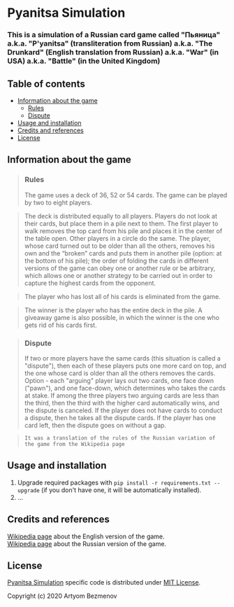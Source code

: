# Pyanitsa Simulation
### This is a simulation of a Russian card game called "Пьяница" a.k.a. "P'yanitsa" (transliteration from Russian) a.k.a. "The Drunkard" (English translation from Russian) a.k.a. "War" (in USA) a.k.a. "Battle" (in the United Kingdom)

## Table of contents
- [Information about the game](#information-about-the-game)
  + [Rules](#rules)
  + [Dispute](#dispute)
- [Usage and installation](#usage-and-installation)
- [Credits and references](#credits-and-references)
- [License](#license)

## Information about the game
> ### Rules
> The game uses a deck of 36, 52 or 54 cards. The game can be played by two to eight players.

> The deck is distributed equally to all players. Players do not look at their cards, but place them in a pile next to them. The first player to walk removes the top card from his pile and places it in the center of the table open. Other players in a circle do the same. The player, whose card turned out to be older than all the others, removes his own and the “broken” cards and puts them in another pile (option: at the bottom of his pile); the order of folding the cards in different versions of the game can obey one or another rule or be arbitrary, which allows one or another strategy to be carried out in order to capture the highest cards from the opponent.

> The player who has lost all of his cards is eliminated from the game.

> The winner is the player who has the entire deck in the pile. A giveaway game is also possible, in which the winner is the one who gets rid of his cards first.

> ### Dispute
> If two or more players have the same cards (this situation is called a "dispute"), then each of these players puts one more card on top, and the one whose card is older than all the others removes the cards. Option - each "arguing" player lays out two cards, one face down ("pawn"), and one face-down, which determines who takes the cards at stake. If among the three players two arguing cards are less than the third, then the third with the higher card automatically wins, and the dispute is canceled. If the player does not have cards to conduct a dispute, then he takes all the dispute cards. If the player has one card left, then the dispute goes on without a gap.

> `It was a translation of the rules of the Russian variation of the game from the Wikipedia page`

## Usage and installation
1. Upgrade required packages with `pip install -r requirements.txt --upgrade` (if you don't have one, it will be automatically installed).
2. ...

## Credits and references
[Wikipedia page](https://en.wikipedia.org/wiki/War_(card_game)) about the English version of the game.  
[Wikipedia page](https://ru.wikipedia.org/wiki/%D0%9F%D1%8C%D1%8F%D0%BD%D0%B8%D1%86%D0%B0_(%D0%BA%D0%B0%D1%80%D1%82%D0%BE%D1%87%D0%BD%D0%B0%D1%8F_%D0%B8%D0%B3%D1%80%D0%B0)) about the Russian version of the game.

## License
[Pyanitsa Simulation](https://github.com/8nhuman8/pyanitsa-simulation) specific code is distributed under [MIT License](https://github.com/8nhuman8/pyanitsa-simulation/blob/master/LICENSE).

Copyright (c) 2020 Artyom Bezmenov
